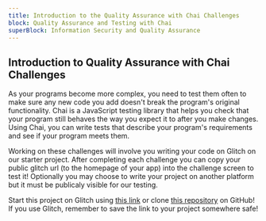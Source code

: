 ```yaml
---
title: Introduction to the Quality Assurance with Chai Challenges
block: Quality Assurance and Testing with Chai
superBlock: Information Security and Quality Assurance
---
```

## Introduction to Quality Assurance with Chai Challenges

As your programs become more complex, you need to test them often to make sure any new code you add doesn't break the program's original functionality. Chai is a JavaScript testing library that helps you check that your program still behaves the way you expect it to after you make changes. Using Chai, you can write tests that describe your program's requirements and see if your program meets them.

Working on these challenges will involve you writing your code on Glitch on our starter project. After completing each challenge you can copy your public glitch url (to the homepage of your app) into the challenge screen to test it! Optionally you may choose to write your project on another platform but it must be publicaly visible for our testing.

Start this project on Glitch using [this link](https://glitch.com/#!/import/github/spiraladder/boilerplate-mochachai/) or clone [this repository](https://github.com/spiraladder/boilerplate-mochachai/) on GitHub! If you use Glitch, remember to save the link to your project somewhere safe!